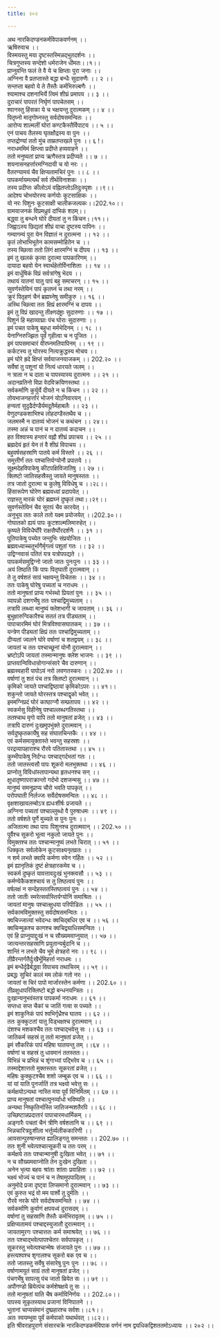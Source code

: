 ```yaml
---
title: २०२

---
```

अथ नारकिदण्डनकर्मविपाकवर्णनम् ।।  
ऋषिरुवाच ।।  
विस्मयस्तु मया दृष्टस्तस्मिन्नद्भुतदर्शनः ।।  
चित्रगुप्तस्य सन्देशो धर्मराजेन धीमतः।।१।।  
प्राप्नुवन्ति फलं ते वै ये च क्षिप्ताः पुरा जनाः ।।  
अग्निना वै प्रतप्तास्ते बद्धा बन्धैः सुदारुणैः ।। २ ।।  
सन्तप्ता बहवो ये ते तैस्तैः कर्मभिरुल्बणैः ।।  
श्यामाश्च दशनाभिर्ये त्विमं शीघ्रं प्रमापय ।। ३ ।।  
दुराचारं पापरतं निर्घृणं पापचेतसम् ।।  
श्वानस्तु हिंसका ये च भक्षयन्तु दुरात्मकम् ।। ४ ।।  
पितृघ्नो मातृगोघ्नस्तु सर्वदोषसमन्वितः ।।  
आरोप्य शाल्मलीं घोरां कण्टकैस्तैर्विपाटय ।। ५ ।।  
एनं पाचय तैलस्य घृतक्षौद्रस्य वा पुनः ।।  
तप्तद्रोण्यां ततो मुंच ताम्रतप्तखले पुनः ।। ६ !।  
नराधममिमं क्षिप्त्वा प्रदीप्ते हव्यवाहने ।।  
ततो मनुष्यतां प्राप्य ऋणैस्तत्र प्रदीप्यते ।। ७ ।।  
शयनासनहर्त्तारमग्निदायी च यो नरः ।।  
वैतरण्यामयं चैव क्षिप्यतामचिरं पुनः ।। ८ ।।  
पापकर्मायमत्यर्थं सर्व तीर्थविनाशकः ।।  
तस्य प्रदीप्तः कीलोऽयं वह्नितप्तोऽतिदुःस्पृशः ।।९।।  
आदेश्य चोभयोरस्य कर्णयोः कूटसाक्षिकः ।।  
यो नरः पिशुनः कूटसाक्षी चालीकजल्पकः।।202.१०।।  
ग्रामयाजनकं विप्रमध्रुवं दांभिकं शठम्।।  
बद्ध्वा तु बन्धने घोरे दीयतां तु न किंचन।।११।।  
जिह्वाऽस्य छिद्यतां शीघ्रं वाचा दुष्टस्य पापिनः ।।  
गम्यागम्यं पुरा येन विज्ञातं न दुरात्मना ।। १२ ।।  
कृतं लोभाभिभूतेन कामसम्मोहितेन च ।।  
तस्य च्छित्वा ततो लिंगं क्षारमग्निं च दीपय ।। १३ ।।  
इमं तु खलकं कृत्वा दुरात्मा पापकारिणम् ।।  
दायादा बहवो येन स्वार्थहेतोर्विनाशिताः ।। १४ ।।  
इमं वार्धुषिकं विप्रं सर्वत्रांगेषु भेदय ।।  
तथायं यातनां यातु पापं बहु समाचरन् ।। १५ ।।  
सुवर्णस्तेयिनं पापं कृतघ्नं च तथा नरम् ।।  
क्रूरं पितृहणं चैनं ब्रह्मघ्नेषु समीकुरु ।। १६ ।।  
अस्थि च्छित्वा ततः क्षिप्रं क्षारमग्निं च दापय ।।  
इमं तु विप्रं खादन्तु तीक्ष्णदंष्ट्राः सुदारुणाः ।। १७ ।।  
पिशुनं हि महाव्याघ्राः पंच घोराः सुदारुणाः ।।  
इमं पचत पाकेषु बहुधा मर्मभेदिनम् ।। १८ ।।  
येनाग्निरुज्झितः पूर्वं गृहीत्वा च न पूजितः ।।  
इमं पापसमाचारं वीरघ्नमतिपापिनम् ।। १९ ।।  
कर्कटस्य तु घोरस्य नित्यक्रुद्धस्य मोचय ।।  
इमं घोरे ह्रदे क्षिप्तं सर्वयाजनयाजकम् ।। 202.२० ।।  
सर्वेषां तु पशूनां यो नित्यं धारयते जलम् ।।  
न त्राता न च दाता च पापस्यास्य दुरात्मनः ।। २१ ।।  
अदानव्रतिनो विप्रा वेदविक्रयिणस्तथा ।।  
सर्वकर्माणि कुर्युर्ये दीयते न च किंचन ।। २२ ।।  
तोयभाजनहर्त्तारं भोजनं योऽनिवारयन् ।।  
हन्यतां सुदृढैर्दण्डैर्यमदूतैर्महाबलैः ।। २३ ।।  
वेणुदण्डकशाभिश्च लोहदण्डैस्तथैव च ।।  
जलमस्मै न दातव्यं भोजनं च कथंचन ।। २४।।  
तस्मा अन्नं च पानं च न दातव्यं कदाचन ।।  
हत विश्वास्य हन्तारं वह्नौ शीघ्रं प्रपाचय ।। २५ ।।  
ब्रह्मदेयं हृतं येन तं वै शीघ्रं विपाचय ।।  
बहुवर्षसहस्राणि पातये कर्म विस्तरे ।। २६ ।।  
समुत्तीर्णं ततः पश्चात्तिर्यग्योनौ प्रपातये ।।  
सूक्ष्मदेहविपाकेषु कीटपक्षिविजातिषु ।। २७ ।।  
क्लिष्टो जातिसहस्रैस्तु जायते मानुषस्ततः ।।  
तत्र जातो दुरात्मा च कुलेषु विविधेषु च ।।२८।।  
हिंसारूपेण घोरेण ब्रह्मवध्यां प्रदापयेत् ।।  
राज्ञस्तु मारकं घोरं ब्रह्मघ्नं दुष्कृतं तथा।।२९।।  
सुवर्णस्तेयिनं चैव सुरापं चैव कारयेत् ।।  
अनुभूय ततः काले ततो यक्ष्म प्रयोजयेत् ।।202.३०।।  
गोघातको ह्ययं पापः कूटशाल्मलिमारुहेत् ।।  
कृष्यते विविधैर्घोरै राक्षसैर्घोरदर्शनैः ।। ३१ ।।  
पूतिपाकेषु पच्येत जन्तुभिः संप्रयोजितः ।।  
ब्रह्मवध्याच्चतुर्भागैर्मृगत्वं पशुतां गतः ।। ३२ ।।  
उद्विग्नवासं पतितं यत्र यत्रोपपद्यते ।।  
पापकर्मसमुद्विग्नो जातो जातः पुनःपुनः ।। ३३ ।।  
अयं तिष्ठति किं पापः पितृघाती दुरात्मवान् ।।  
ते तु वर्षशतं साग्रं भक्षयन्तु विचेतसः ।। ३४ ।।  
ततः पाकेषु घोरेषु पच्यतां च नराधमः ।।  
ततो मानुषतां प्राप्य गर्भस्थो प्रियतां पुनः ।। ३५ ।।  
व्यापन्नो दशगर्भेषु ततः पश्चाद्विमुच्यताम् ।।  
तत्रापि लब्ध्वा मानुष्यं क्लेशभागी च जायताम् ।। ३६ ।।  
बुभुक्षारुग्विकारैश्च सततं तत्र पीड्यताम् ।।  
पापाचारमिमं घोरं मित्रविश्वासघातकम् ।। ३७ ।।  
यन्त्रेण पीड्यतां क्षिप्रं ततः पश्चाद्विमुच्यताम् ।।  
दीप्यतां ज्वलने घोरे वर्षाणां च शतद्वयम् ।। ३८ ।।  
जायतां च ततः पश्चाच्छूनां योनौ दुरात्मवान् ।।  
भ्रष्टोऽपि जायतां तस्मान्मानुषः क्लेश भाजनः ।। ३९ ।।  
प्राप्तवान्विविधान्रोगान्संसारे चैव दारुणान् ।।  
ब्रह्मस्वहारी पापोऽयं नरो लवणतस्करः ।। 202.४० ।।  
वर्षाणां तु शतं पंच तत्र क्लिष्टो दुरात्मवान् ।।  
कृमिको जायते पश्चाद्विष्ठायां कृमिकोऽपरः ।। ४१।।  
शकुन्तो जायते घोरस्तत्र पश्चाद्वृको भवेत् ।।  
इममग्निप्रदं घोरं काष्ठाग्नौ सम्प्रतापय ।। ४२ ।।  
स्वकर्मसु विहीनेषु पश्चाल्लब्धगतिस्तथा ।।  
ततश्चाथ मृगो वापि ततो मानुषतां व्रजेत् ।। ४३ ।।  
तत्रापि दारुणं दुःखमुपभुंक्ते दुरात्मवान् ।।  
सर्वदुष्कृतकार्येषु सह संघातचिन्तकैः ।। ४४ ।।  
एवं कर्मसमायुक्तास्ते भवन्तु सहस्रशः ।।  
परद्रव्यापहाराश्च रौरवे पतितास्तथा ।। ४५ ।।  
कुम्भीपाकेषु निर्दग्धः पश्चाद्गर्दभतां गतः ।।  
ततो जातस्त्वसौ पापः शूकरो मलभुक्तथा ।। ४६ ।।  
प्राप्नोतु विविधांस्तापान्यथा हृतधनश्च सन् ।।  
क्षुधातृष्णापराक्रान्तो गर्दभो दशजन्मसु ।। ४७ ।।  
मानुष्यं समनुप्राप्य चौरो भवति पापकृत् ।।  
परोपघाती निर्लज्जः सर्वेदोषसमन्वितः ।। ४८ ।।  
वृक्षशाखावलम्बोऽत्र ह्यधःशीर्षः प्रजायते ।।  
अग्निना पच्यतां पश्चाल्लुब्धो वै पुरुषाधमः ।। ४९ ।।  
ततो वर्षशते पूर्णे मुच्यते स पुनः पुनः ।।  
अजितात्मा तथा पापः पिशुनश्च दुरात्मवान् ।। 202.५० ।।  
पूर्वैश्च सूकरो भूत्वा नकुलो जायते पुनः ।।  
विमुक्तश्च ततः पश्चान्मानुष्यं लभते चिरात् ।। ५१ ।।  
धिक्कृतः सर्वलोकेन कूटसाक्ष्यनृतव्रतः ।।  
न शर्म लभते क्वापि कर्मणा स्वेन गर्हितः ।। ५२ ।।  
इमं ह्यानृतिकं दुष्टं क्षेत्रहारकमेव च ।।  
स्वकर्म दुष्कृतं यावत्तावदुःखं भुनक्त्वसौ ।। ५३ ।।  
कर्मण्येकैकशश्चायं स तु तिष्ठत्वयं पुनः ।।  
वर्षलक्षं न सन्देहस्ततस्तिष्ठत्वयं पुनः ।। ५४ ।।  
ततो जातीः स्मरेत्सर्वास्तिर्यग्योनिं समाश्रितः ।।  
जायतां मानुषः पश्चात्क्षुधया परिपीडितः ।। ५५ ।।  
सर्वकामविमुक्तस्तु सर्वदोषसमन्वितः ।।  
क्वचिज्जात्यां भवेदन्धः क्वचिद्बधिर एव च ।। ५६ ।।  
क्वचिन्मूकश्च काणश्च क्वचिद्व्याधिसमन्वितः ।।  
एवं हि प्राप्नुयाद्दुःखं न च सौख्यमवाप्नुयात् ।। ५७ ।।  
जात्यन्तरसहस्राणि प्रयुतान्यर्बुदानि च ।।  
शान्तिं न लभते चैव भूमे क्षेत्रहरो नरः ।। ९८ ।।  
तीव्रैरन्तर्गतैर्दुःखैर्भूमिहर्त्ता नराधमः ।।  
इमं बन्धैर्दृढैर्बद्ध्वा विपाचय तथाचिरम् ।। ५९ ।।  
प्रबद्धः सुचिरं कालं मम लोकं गतो नरः ।।  
जायतां स चिरं पापो मार्जारस्तेन कर्मणा ।। 202.६० ।।  
तीव्रक्षुधापरिक्लिष्टो बद्धो बन्धनयन्त्रितः ।।  
दुःखान्यनुभवंस्तत्र पापकर्मा नराधमः ।। ६१ ।।  
सप्तधा सप्त चैकां च जातिं गत्वा स पच्यते ।।  
इमं शाकुनिकं पापं श्वभिर्गृध्रैश्च घातय ।। ६२ ।।  
ततः कुक्कुटतां यातु विड्भक्षश्च दुरात्मवान् ।।  
दंशश्च मशकश्चैव ततः पश्चाद्भवेत्तु सः ।। ६३ ।।  
जातिकर्म सहस्रं तु ततो मानुषतां व्रजेत् ।।  
इमं सौकरिकं पापं महिषा घातयन्तु तम् ।।६४ ।।  
वर्षाणां च सहस्रं तु धावमानं ततस्ततः।।  
विभिन्नं च प्रभिन्नं च शृंगाभ्यां पद्भिरेव च ।। ६५ ।।  
तस्माद्देशात्ततो मुक्तस्ततः सूकरतां व्रजेत् ।।  
महिषः कुक्कुटश्चैव शशो जम्बूक एव च ।। ६६ ।।  
यां यां याति पुनर्जातिं तत्र भक्ष्यो भवेत्तु सः ।।  
कर्मक्षयोऽन्यथा नास्ति मया पूर्वं विनिर्मितम् ।। ६७ ।।  
प्राप्य मानुषतां पश्चात्पुनर्व्याधो भविष्यति ।।  
अन्यथा निष्कृतिर्नास्ति जातिजन्मशतैरपि ।। ६८ ।।  
उच्छिष्टान्नप्रदातारं पापाचारमधार्मिकम् ।।  
अङ्गारैः पचतां चैनं त्रीणि वर्षशतानि च ।। ६९ ।।  
भिन्नचारित्रदुःशीला भर्त्तुर्व्यलीककारिणी ।।  
आयसान्पुरुषान्सप्त ह्यालिङ्गतु समन्ततः ।। 202.७० ।।  
ततः शुनी भवेत्पश्चात्सूकरी च ततः परम् ।।  
कर्मक्षये ततः पश्चान्मानुषी दुःखिता भवेत् ।। ७१ ।।  
न च सौख्यमवाप्नोति तेन दुःखेन दुखिता ।।  
अनेन भृत्या बहवः श्रांताः शांताः प्रवाहिताः ।। ७२ ।।  
भक्ष्यं भोज्यं च पानं च न तेषामुपपादितम् ।।  
अनुमोदे प्रजा दृष्ट्वा लिप्समानो दुरात्मवान् ।। ७३ ।।  
एवं कुरुत भद्रं वो मम पार्श्वे तु दुर्मतिः ।।  
रौरवे नरके घोरे सर्वदोषसमन्विते ।। ७४ ।।  
सर्वकर्माणि कुर्वाणं क्षपयध्वं दुरासदम् ।।  
वर्षाणां तु सहस्राणि तैस्तैः कर्मभिरावृतम् ।। ७५ ।।  
प्रक्षिप्यतामयं पश्चाद्दस्युजातौ दुरात्मवान् ।।  
जायतामुरगः पश्चात्ततः कर्म समाश्रयेत् ।। ७६ ।।  
ततः पश्चाद्भवेत्पापश्चेतरः सर्वपापकृत् ।।  
सूकरस्तु भवेत्पश्चान्मेषः संजायते पुनः ।। ७७ ।।  
हस्त्यश्वश्च शृगालश्च सूकरो बक एव च ।।  
ततो जातस्तु सर्वेषु संसारेषु पुनः पुनः ।। ७८ ।।  
वर्षाणामयुतं साग्रं ततो मानुषतां व्रजेत् ।।  
पंचगर्भेषु सापत्सु पंच जातो म्रियेत सः ।। ७९ ।।  
अपौगण्डो म्रियेत्पंच कर्मशेषक्षये तु सः ।।  
ततो मानुषतां याति चैष कर्माविनिर्णयः ।। 202.८०।।  
पापस्य सुकृतस्याथ प्रजानां विनिपातने ।।  
भूतानां चाप्यसंमानं दुष्प्रहारश्च सर्वशः।।८१।।  
अतः स्वयम्भुवा पूर्वं कर्मपाको यथार्थवत् ।।८२।।  
इति श्रीवराहपुराणे संसारचक्रे नारकिदण्डकर्मविपाक वर्णनं नाम द्व्यधिकद्विशततमोऽध्यायः ।। २०२ ।।